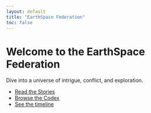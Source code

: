 ```yaml
---
layout: default
title: "EarthSpace Federation"
toc: false
---
```


<h1>Welcome to the EarthSpace Federation</h1>
<p>Dive into a universe of intrigue, conflict, and exploration.</p>

<ul>
  <li><a href="/esf/stories/">Read the Stories</a></li>
  <li><a href="/esf/codex/">Browse the Codex</a></li>
  <li><a href="/esf/timeline/">See the timeline</a></li>
</ul>

